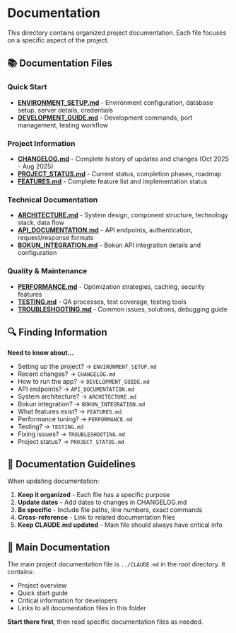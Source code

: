 # Documentation

This directory contains organized project documentation. Each file focuses on a specific aspect of the project.

## 📚 Documentation Files

### Quick Start
- **[ENVIRONMENT_SETUP.md](ENVIRONMENT_SETUP.md)** - Environment configuration, database setup, server details, credentials
- **[DEVELOPMENT_GUIDE.md](DEVELOPMENT_GUIDE.md)** - Development commands, port management, testing workflow

### Project Information
- **[CHANGELOG.md](CHANGELOG.md)** - Complete history of updates and changes (Oct 2025 - Aug 2025)
- **[PROJECT_STATUS.md](PROJECT_STATUS.md)** - Current status, completion phases, roadmap
- **[FEATURES.md](FEATURES.md)** - Complete feature list and implementation status

### Technical Documentation
- **[ARCHITECTURE.md](ARCHITECTURE.md)** - System design, component structure, technology stack, data flow
- **[API_DOCUMENTATION.md](API_DOCUMENTATION.md)** - API endpoints, authentication, request/response formats
- **[BOKUN_INTEGRATION.md](BOKUN_INTEGRATION.md)** - Bokun API integration details and configuration

### Quality & Maintenance
- **[PERFORMANCE.md](PERFORMANCE.md)** - Optimization strategies, caching, security features
- **[TESTING.md](TESTING.md)** - QA processes, test coverage, testing tools
- **[TROUBLESHOOTING.md](TROUBLESHOOTING.md)** - Common issues, solutions, debugging guide

## 🔍 Finding Information

**Need to know about...**

- Setting up the project? → `ENVIRONMENT_SETUP.md`
- Recent changes? → `CHANGELOG.md`
- How to run the app? → `DEVELOPMENT_GUIDE.md`
- API endpoints? → `API_DOCUMENTATION.md`
- System architecture? → `ARCHITECTURE.md`
- Bokun integration? → `BOKUN_INTEGRATION.md`
- What features exist? → `FEATURES.md`
- Performance tuning? → `PERFORMANCE.md`
- Testing? → `TESTING.md`
- Fixing issues? → `TROUBLESHOOTING.md`
- Project status? → `PROJECT_STATUS.md`

## 📝 Documentation Guidelines

When updating documentation:

1. **Keep it organized** - Each file has a specific purpose
2. **Update dates** - Add dates to changes in CHANGELOG.md
3. **Be specific** - Include file paths, line numbers, exact commands
4. **Cross-reference** - Link to related documentation files
5. **Keep CLAUDE.md updated** - Main file should always have critical info

## 🔗 Main Documentation

The main project documentation file is `../CLAUDE.md` in the root directory. It contains:
- Project overview
- Quick start guide
- Critical information for developers
- Links to all documentation files in this folder

**Start there first**, then read specific documentation files as needed.
